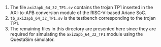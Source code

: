 1. The file `axi2apb_64_32_TP1.sv` contains the trojan TP1 inserted in the AXI-to-APB conversion module of the RISC-V-based Ariane SoC.
2. `tb_axi2apb_64_32_TP1.sv` is the testbench corresponding to the trojan TP1.
3. The remaining files in this directory are presented here since they are required for simulating the `axi2apb_64_32_TP1` module using the QuestaSim simulator.

